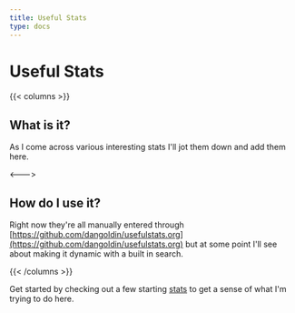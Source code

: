 ```yaml
---
title: Useful Stats
type: docs
---
```


# Useful Stats

{{< columns >}}
## What is it?

As I come across various interesting stats I'll jot them down and add them here.

<--->

## How do I use it?

Right now they're all manually entered through [https://github.com/dangoldin/usefulstats.org](https://github.com/dangoldin/usefulstats.org) but at some point I'll see about making it dynamic with a built in search.

{{< /columns >}}

Get started by checking out a few starting [stats](docs/stats/) to get a sense of what I'm trying to do here.
